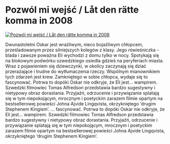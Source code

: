 Pozwól mi wejść / Låt den rätte komma in 2008 
=============
[![Pozwól mi wejść / Låt den rätte komma in 2008 ](http://vidos.pl/images/player.gif)](http://vidos.pl/pozwol-mi-wejsc-lt-den-rtte-komma-in-2008)

 Dwunastoletni Oskar jest wrażliwym, nieco bojaźliwym chłopcem, prześladowanym przez silniejszych kolegów z klasy. Jego rówieśniczka - blada i zawsze poważna Eli wychodzi z domu tylko w nocy. Spotykają się na blokowym podwórku szwedzkiego osiedla gdzieś na peryferiach miasta. Wraz z pojawieniem się dziewczynki, w okolicy zaczynają się dziać przerażające i trudne do wytłumaczenia rzeczy. Wspólnym mianownikiem tych zdarzeń jest krew. Zamkniętego w sobie chłopca, wydaje się to fascynować. Potrwa to dopóki Oskar nie odkryje, że Eli jest... wampirem. Szwedzki filmowiec Tomas Alfredson przedstawia bardzo sugestywny i nietypowy obraz dorastania. Przyjaźń, odrzucenie i przywiązanie splatają się w tym niepokojącym, mrocznym i poetyckim zarazem filmie opartym na bestsellerowej powieści Johna Ajvide Lingqvista, okrzykniętego ‘drugim Stephenem Kingiem’.   ... fascynować. Potrwa to dopóki Oskar nie odkryje, że Eli jest... wampirem. Szwedzki filmowiec Tomas Alfredson przedstawia bardzo sugestywny i nietypowy obraz dorastania. Przyjaźń, odrzucenie i przywiązanie splatają się w tym niepokojącym, mrocznym i poetyckim zarazem filmie opartym na bestsellerowej powieści Johna Ajvide Lingqvista, okrzykniętego ‘drugim Stephenem Kingiem’.
